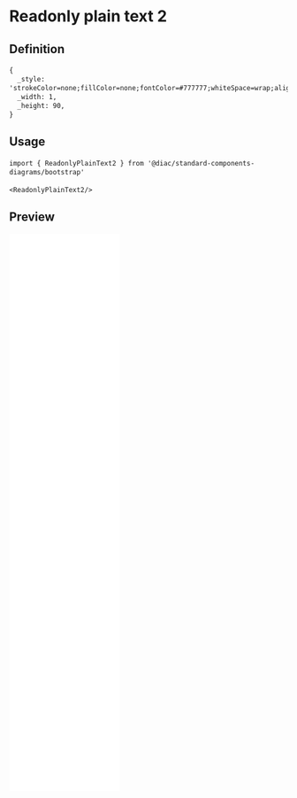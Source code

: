 # Readonly plain text 2

## Definition

```
{
  _style: 'strokeColor=none;fillColor=none;fontColor=#777777;whiteSpace=wrap;align=left;verticalAlign=middle;fontStyle=0;fontSize=14;',
  _width: 1,
  _height: 90,
}
```

## Usage

```
import { ReadonlyPlainText2 } from '@diac/standard-components-diagrams/bootstrap'

<ReadonlyPlainText2/>
```

## Preview

<img src="./readonly-plain-text-2.png" width="200"/>
